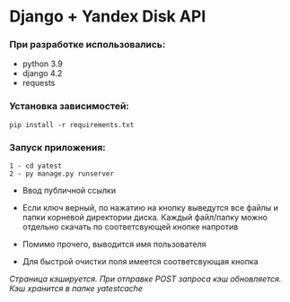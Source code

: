 # Django + Yandex Disk API

### При разработке использовались:
+ python 3.9
+ django 4.2
+ requests 

### Установка зависимостей:
```
pip install -r requirements.txt
```

### Запуск приложения:
```
1 - cd yatest
2 - py manage.py runserver
```

+ Ввод публичной ссылки
+ Если ключ верный, по нажатию на кнопку выведутся все файлы и папки корневой директории диска. Каждый файл/папку можно отдельно скачать по соответсвующей кнопке напротив

+ Помимо прочего, выводится имя пользователя
+ Для быстрой очистки поля имеется соответсвующая кнопка

*Страница кэшируется. При отправке POST запроса кэш обновляется. Кэш хранится в папке yatestcache*

